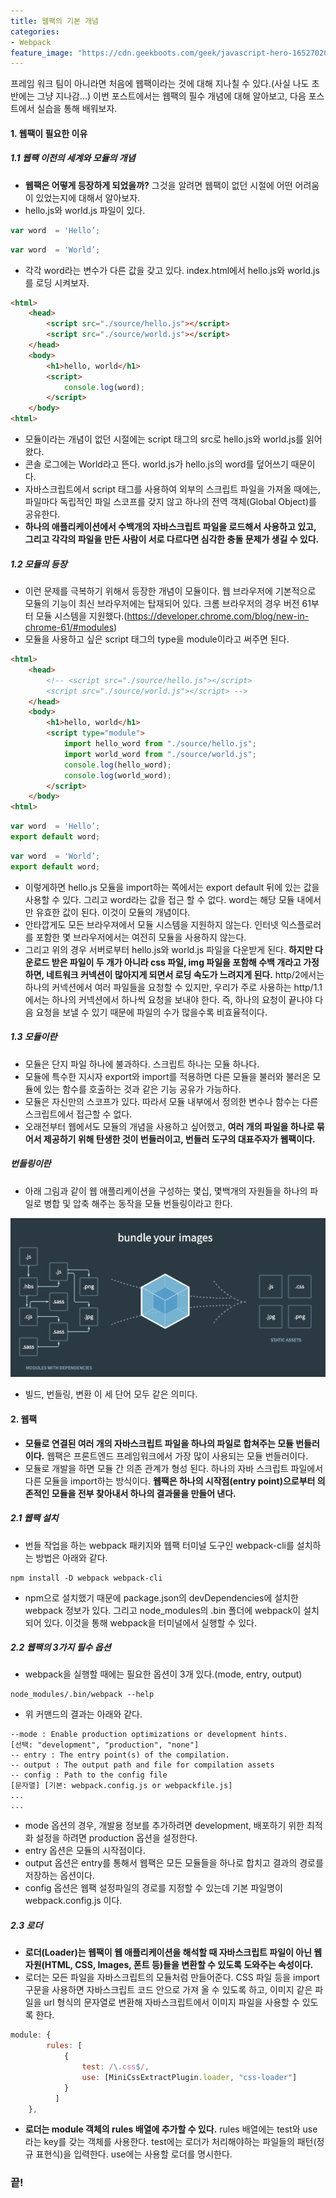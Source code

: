 ```yaml
---
title: 웹팩의 기본 개념
categories:
- Webpack
feature_image: "https://cdn.geekboots.com/geek/javascript-hero-1652702096795.webp"
---
```


프레임 워크 팀이 아니라면 처음에 웹팩이라는 것에 대해 지나칠 수 있다.(사실 나도 초반에는 그냥 지나감...) 이번 포스트에서는 웹팩의 필수 개념에 대해 알아보고, 다음 포스트에서 실습을 통해 배워보자.

#### 1. 웹팩이 필요한 이유

##### 1.1 웹팩 이전의 세계와 모듈의 개념

- **웹팩은 어떻게 등장하게 되었을까?** 그것을 알려면 웹팩이 없던 시절에 어떤 어려움이 있었는지에 대해서 알아보자.
- hello.js와 world.js 파일이 있다. 

```js
var word  = 'Hello’;
```

```js
var word  = 'World’;
```

- 각각 word라는 변수가 다른 값을 갖고 있다. index.html에서 hello.js와 world.js를 로딩 시켜보자.

```html
<html>
    <head>
        <script src="./source/hello.js"></script>
        <script src="./source/world.js"></script>
    </head>
    <body>
        <h1>hello, world</h1>
        <script>
            console.log(word);
        </script>
    </body>
<html>
```

- 모듈이라는 개념이 없던 시절에는 script 태그의 src로 hello.js와 world.js를 읽어왔다.
- 콘솔 로그에는 World라고 뜬다. world.js가 hello.js의 word를 덮어쓰기 때문이다.
- 자바스크립트에서 script 태그를 사용하여 외부의 스크립트 파일을 가져올 때에는, 파일마다 독립적인 파일 스코프를 갖지 않고 하나의 전역 객체(Global Object)를 공유한다.
- **하나의 애플리케이션에서 수백개의 자바스크립트 파일을 로드해서 사용하고 있고, 그리고 각각의 파일을 만든 사람이 서로 다르다면 심각한 충돌 문제가 생길 수 있다.**

##### 1.2 모듈의 등장

- 이런 문제를 극복하기 위해서 등장한 개념이 모듈이다. 웹 브라우저에 기본적으로 모듈의 기능이 최신 브라우저에는 탑재되어 있다. 크롬 브라우저의 경우 버전 61부터 모듈 시스템을 지원했다.(https://developer.chrome.com/blog/new-in-chrome-61/#modules)
- 모듈을 사용하고 싶은 script 태그의 type을 module이라고 써주면 된다. 

```html
<html>
    <head>
        <!-- <script src="./source/hello.js"></script>
        <script src="./source/world.js"></script> -->
    </head>
    <body>
        <h1>hello, world</h1>
        <script type="module">
            import hello_word from "./source/hello.js";
            import world_word from "./source/world.js";
            console.log(hello_word);
            console.log(world_word);
        </script>
    </body>
<html>
```

```js
var word  = 'Hello’;
export default word;
```

```js
var word  = 'World’;
export default word;
```

- 이렇게하면 hello.js 모듈을 import하는 쪽에서는 export default 뒤에 있는 값을 사용할 수 있다. 그리고 word라는 값을 접근 할 수 없다. word는 해당 모듈 내에서만 유효한 값이 된다. 이것이 모듈의 개념이다.
- 안타깝게도 모든 브라우져에서 모듈 시스템을 지원하지 않는다. 인터넷 익스플로러를 포함한 몇 브라우저에서는 여전히 모듈을 사용하지 않는다.
- 그리고 위의 경우 서버로부터 hello.js와 world.js 파일을 다운받게 된다. **하지만 다운로드 받은 파일이 두 개가 아니라 css 파일, img 파일을 포함해 수백 개라고 가정하면, 네트워크 커넥션이 많아지게 되면서 로딩 속도가 느려지게 된다.** http/2에서는 하나의 커넥션에서 여러 파일들을 요청할 수 있지만, 우리가 주로 사용하는 http/1.1에서는 하나의 커넥션에서 하나씩 요청을 보내야 한다. 즉, 하나의 요청이 끝나야 다음 요청을 보낼 수 있기 때문에 파일의 수가 많을수록 비효율적이다.

##### 1.3 모듈이란

- 모듈은 단지 파일 하나에 불과하다. 스크립트 하나는 모듈 하나다.
- 모듈에 특수한 지시자 export와 import를 적용하면 다른 모듈을 불러와 불러온 모듈에 있는 함수를 호출하는 것과 같은 기능 공유가 가능하다.
- 모듈은 자신만의 스코프가 있다. 따라서 모듈 내부에서 정의한 변수나 함수는 다른 스크립트에서 접근할 수 없다.
- 오래전부터 웹에서도 모듈의 개념을 사용하고 싶어했고, **여러 개의 파일을 하나로 묶어서 제공하기 위해 탄생한 것이 번들러이고, 번들러 도구의 대표주자가 웹팩이다.**

##### 번들링이란

- 아래 그림과 같이 웹 애플리케이션을 구성하는 몇십, 몇백개의 자원들을 하나의 파일로 병합 및 압축 해주는 동작을 모듈 번들링이라고 한다.

<div><img src= "/assets/img/post/module_bundling.PNG"></div>

- 빌드, 번들링, 변환 이 세 단어 모두 같은 의미다.

#### 2. 웹팩

- **모듈로 연결된 여러 개의 자바스크립트 파일을 하나의 파일로 합쳐주는 모듈 번들러이다.** 웹팩은 프론트엔드 프레임워크에서 가장 많이 사용되는 모듈 번들러이다.
- 모듈로 개발을 하면 모듈 간 의존 관계가 형성 된다. 하나의 자바 스크립트 파일에서 다른 모듈을 import하는 방식이다. **웹팩은 하나의 시작점(entry point)으로부터 의존적인 모듈을 전부 찾아내서 하나의 결과물을 만들어 낸다.**

##### 2.1 웹팩 설치

- 번들 작업을 하는 webpack 패키지와 웹팩 터미널 도구인 webpack-cli를 설치하는 방법은 아래와 같다. 

```
npm install -D webpack webpack-cli
```

- npm으로 설치했기 때문에 package.json의 devDependencies에 설치한 webpack 정보가 있다. 그리고 node_modules의 .bin 폴더에 webpack이 설치되어 있다. 이것을 통해 webpack을 터미널에서 실행할 수 있다. 

##### 2.2 웹팩의 3가지 필수 옵션

- webpack을 실행할 때에는 필요한 옵션이 3개 있다.(mode, entry, output)

```
node_modules/.bin/webpack --help
```

- 위 커맨드의 결과는 아래와 같다.

```
--mode : Enable production optimizations or development hints.
[선택: "development", "production", "none"]
-- entry : The entry point(s) of the compilation.
-- output : The output path and file for compilation assets
-- config : Path to the config file
[문자열] [기본: webpack.config.js or webpackfile.js]
...
...
```

- mode 옵션의 경우, 개발용 정보를 추가하려면 development, 배포하기 위한 최적화 설정을 하려면 production 옵션을 설정한다.
- entry 옵션은 모듈의 시작점이다.
- output 옵션은 entry를 통해서 웹팩은 모든 모듈들을 하나로 합치고 결과의 경로를 저장하는 옵션이다.
- config 옵션은 웹팩 설정파일의 경로를 지정할 수 있는데 기본 파일명이 webpack.config.js 이다.

##### 2.3 로더

- **로더(Loader)는 웹팩이 웹 애플리케이션을 해석할 때 자바스크립트 파일이 아닌 웹 자원(HTML, CSS, Images, 폰트 등)들을 변환할 수 있도록 도와주는 속성이다.**
-  로더는 모든 파일을 자바스크립트의 모듈처럼 만들어준다. CSS 파일 등을 import 구문을 사용하면 자바스크립트 코드 안으로 가져 올 수 있도록 하고, 이미지 같은 파일을 url 형식의 문자열로 변환해 자바스크립트에서 이미지 파일을 사용할 수 있도록 한다.

```js
module: {
        rules: [
            {
                test: /\.css$/,
                use: [MiniCssExtractPlugin.loader, "css-loader"]
            }
          ]
    },
```

- **로더는 module 객체의 rules 배열에 추가할 수 있다.** rules 배열에는 test와 use라는 key를 갖는 객체를 사용한다. test에는 로더가 처리해야하는 파일들의 패턴(정규 표현식)을 입력한다. use에는 사용할 로더를 명시한다.

<h3>끝!</h3>
